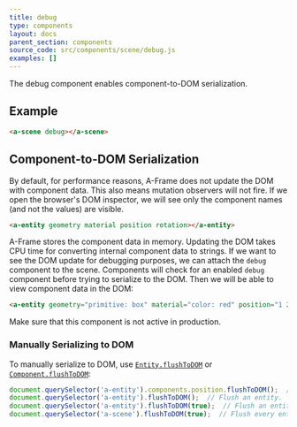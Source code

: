 ```yaml
---
title: debug
type: components
layout: docs
parent_section: components
source_code: src/components/scene/debug.js
examples: []
---
```


The debug component enables component-to-DOM serialization.

## Example

```html
<a-scene debug></a-scene>
```

## Component-to-DOM Serialization

By default, for performance reasons, A-Frame does not update the DOM with
component data. This also means mutation observers will not fire. If we open
the browser's DOM inspector, we will see only the component names (and not the
values) are visible.

```html
<a-entity geometry material position rotation></a-entity>
```

A-Frame stores the component data in memory. Updating the DOM takes CPU time
for converting internal component data to strings. If we want to see the DOM
update for debugging purposes, we can attach the `debug` component to the
scene. Components will check for an enabled `debug` component before trying to
serialize to the DOM. Then we will be able to view component data in the DOM:

```html
<a-entity geometry="primitive: box" material="color: red" position="1 2 3" rotation="0 180 0"></a-entity>
```

Make sure that this component is not active in production.

### Manually Serializing to DOM

[cftd]: ../core/component.md#flushtodom
[eftd]: ../core/entity.md#flushtodom-recursive

To manually serialize to DOM, use [`Entity.flushToDOM`][eftd] or
[`Component.flushToDOM`][cftd]:

```js
document.querySelector('a-entity').components.position.flushToDOM();  // Flush a component.
document.querySelector('a-entity').flushToDOM();  // Flush an entity.
document.querySelector('a-entity').flushToDOM(true);  // Flush an entity and its children.
document.querySelector('a-scene').flushToDOM(true);  // Flush every entity.
```
